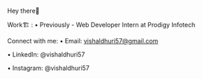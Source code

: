 Hey there👋

Work🏗️ : 
• Previously - Web Developer Intern at Prodigy Infotech 

Connect with me: 
• Email: vishaldhuri57@gmail.com 

• LinkedIn: @vishaldhuri57 

• Instagram: @vishaldhuri57  
